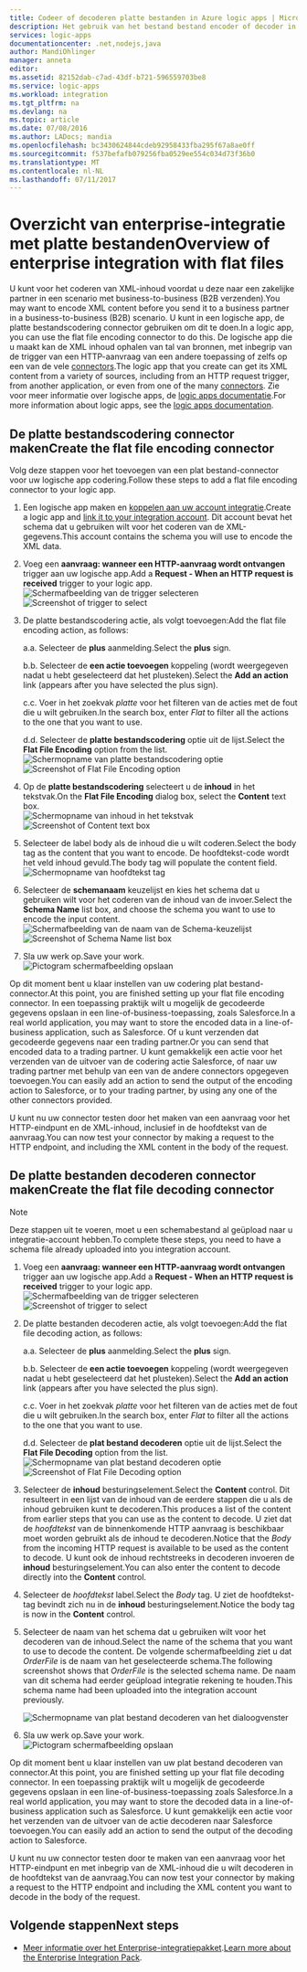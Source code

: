 ```yaml
---
title: Codeer of decoderen platte bestanden in Azure logic apps | Microsoft Docs
description: Het gebruik van het bestand bestand encoder of decoder in de Enterprise Integration Pack in uw logische apps
services: logic-apps
documentationcenter: .net,nodejs,java
author: MandiOhlinger
manager: anneta
editor: 
ms.assetid: 82152dab-c7ad-43df-b721-596559703be8
ms.service: logic-apps
ms.workload: integration
ms.tgt_pltfrm: na
ms.devlang: na
ms.topic: article
ms.date: 07/08/2016
ms.author: LADocs; mandia
ms.openlocfilehash: bc3430624844cdeb92958433fba295f67a8ae0ff
ms.sourcegitcommit: f537befafb079256fba0529ee554c034d73f36b0
ms.translationtype: MT
ms.contentlocale: nl-NL
ms.lasthandoff: 07/11/2017
---
```

# <a name="overview-of-enterprise-integration-with-flat-files"></a><span data-ttu-id="177d4-103">Overzicht van enterprise-integratie met platte bestanden</span><span class="sxs-lookup"><span data-stu-id="177d4-103">Overview of enterprise integration with flat files</span></span>

<span data-ttu-id="177d4-104">U kunt voor het coderen van XML-inhoud voordat u deze naar een zakelijke partner in een scenario met business-to-business (B2B verzenden).</span><span class="sxs-lookup"><span data-stu-id="177d4-104">You may want to encode XML content before you send it to a business partner in a business-to-business (B2B) scenario.</span></span> <span data-ttu-id="177d4-105">U kunt in een logische app, de platte bestandscodering connector gebruiken om dit te doen.</span><span class="sxs-lookup"><span data-stu-id="177d4-105">In a logic app, you can use the flat file encoding connector to do this.</span></span> <span data-ttu-id="177d4-106">De logische app die u maakt kan de XML inhoud ophalen van tal van bronnen, met inbegrip van de trigger van een HTTP-aanvraag van een andere toepassing of zelfs op een van de vele [connectors](../connectors/apis-list.md).</span><span class="sxs-lookup"><span data-stu-id="177d4-106">The logic app that you create can get its XML content from a variety of sources, including from an HTTP request trigger, from another application, or even from one of the many [connectors](../connectors/apis-list.md).</span></span> <span data-ttu-id="177d4-107">Zie voor meer informatie over logische apps, de [logic apps documentatie](logic-apps-what-are-logic-apps.md "meer informatie over logische apps").</span><span class="sxs-lookup"><span data-stu-id="177d4-107">For more information about logic apps, see the [logic apps documentation](logic-apps-what-are-logic-apps.md "Learn more about Logic apps").</span></span>  

## <a name="create-the-flat-file-encoding-connector"></a><span data-ttu-id="177d4-108">De platte bestandscodering connector maken</span><span class="sxs-lookup"><span data-stu-id="177d4-108">Create the flat file encoding connector</span></span>
<span data-ttu-id="177d4-109">Volg deze stappen voor het toevoegen van een plat bestand-connector voor uw logische app codering.</span><span class="sxs-lookup"><span data-stu-id="177d4-109">Follow these steps to add a flat file encoding connector to your logic app.</span></span>

1. <span data-ttu-id="177d4-110">Een logische app maken en [koppelen aan uw account integratie](logic-apps-enterprise-integration-accounts.md "informatie over het koppelen van een integratie-account aan een logische app").</span><span class="sxs-lookup"><span data-stu-id="177d4-110">Create a logic app and [link it to your integration account](logic-apps-enterprise-integration-accounts.md "Learn to link an integration account to a Logic app").</span></span> <span data-ttu-id="177d4-111">Dit account bevat het schema dat u gebruiken wilt voor het coderen van de XML-gegevens.</span><span class="sxs-lookup"><span data-stu-id="177d4-111">This account contains the schema you will use to encode the XML data.</span></span>  
2. <span data-ttu-id="177d4-112">Voeg een **aanvraag: wanneer een HTTP-aanvraag wordt ontvangen** trigger aan uw logische app.</span><span class="sxs-lookup"><span data-stu-id="177d4-112">Add a **Request - When an HTTP request is received** trigger to your logic app.</span></span>  
   <span data-ttu-id="177d4-113">![Schermafbeelding van de trigger selecteren](./media/logic-apps-enterprise-integration-b2b/flatfile-1.png)</span><span class="sxs-lookup"><span data-stu-id="177d4-113">![Screenshot of trigger to select](./media/logic-apps-enterprise-integration-b2b/flatfile-1.png)</span></span>    
3. <span data-ttu-id="177d4-114">De platte bestandscodering actie, als volgt toevoegen:</span><span class="sxs-lookup"><span data-stu-id="177d4-114">Add the flat file encoding action, as follows:</span></span>
   
    <span data-ttu-id="177d4-115">a.</span><span class="sxs-lookup"><span data-stu-id="177d4-115">a.</span></span> <span data-ttu-id="177d4-116">Selecteer de **plus** aanmelding.</span><span class="sxs-lookup"><span data-stu-id="177d4-116">Select the **plus** sign.</span></span>
   
    <span data-ttu-id="177d4-117">b.</span><span class="sxs-lookup"><span data-stu-id="177d4-117">b.</span></span> <span data-ttu-id="177d4-118">Selecteer de **een actie toevoegen** koppeling (wordt weergegeven nadat u hebt geselecteerd dat het plusteken).</span><span class="sxs-lookup"><span data-stu-id="177d4-118">Select the **Add an action** link (appears after you have selected the plus sign).</span></span>
   
    <span data-ttu-id="177d4-119">c.</span><span class="sxs-lookup"><span data-stu-id="177d4-119">c.</span></span> <span data-ttu-id="177d4-120">Voer in het zoekvak *platte* voor het filteren van de acties met de fout die u wilt gebruiken.</span><span class="sxs-lookup"><span data-stu-id="177d4-120">In the search box, enter *Flat* to filter all the actions to the one that you want to use.</span></span>
   
    <span data-ttu-id="177d4-121">d.</span><span class="sxs-lookup"><span data-stu-id="177d4-121">d.</span></span> <span data-ttu-id="177d4-122">Selecteer de **platte bestandscodering** optie uit de lijst.</span><span class="sxs-lookup"><span data-stu-id="177d4-122">Select the **Flat File Encoding** option from the list.</span></span>   
   <span data-ttu-id="177d4-123">![Schermopname van platte bestandscodering optie](media/logic-apps-enterprise-integration-flatfile/flatfile-2.png)</span><span class="sxs-lookup"><span data-stu-id="177d4-123">![Screenshot of Flat File Encoding option](media/logic-apps-enterprise-integration-flatfile/flatfile-2.png)</span></span>   
4. <span data-ttu-id="177d4-124">Op de **platte bestandscodering** selecteert u de **inhoud** in het tekstvak.</span><span class="sxs-lookup"><span data-stu-id="177d4-124">On the **Flat File Encoding** dialog box, select the **Content** text box.</span></span>  
   <span data-ttu-id="177d4-125">![Schermopname van inhoud in het tekstvak](media/logic-apps-enterprise-integration-flatfile/flatfile-3.png)</span><span class="sxs-lookup"><span data-stu-id="177d4-125">![Screenshot of Content text box](media/logic-apps-enterprise-integration-flatfile/flatfile-3.png)</span></span>  
5. <span data-ttu-id="177d4-126">Selecteer de label body als de inhoud die u wilt coderen.</span><span class="sxs-lookup"><span data-stu-id="177d4-126">Select the body tag as the content that you want to encode.</span></span> <span data-ttu-id="177d4-127">De hoofdtekst-code wordt het veld inhoud gevuld.</span><span class="sxs-lookup"><span data-stu-id="177d4-127">The body tag will populate the content field.</span></span>     
   ![Schermopname van hoofdtekst tag](media/logic-apps-enterprise-integration-flatfile/flatfile-4.png)  
6. <span data-ttu-id="177d4-129">Selecteer de **schemanaam** keuzelijst en kies het schema dat u gebruiken wilt voor het coderen van de inhoud van de invoer.</span><span class="sxs-lookup"><span data-stu-id="177d4-129">Select the **Schema Name** list box, and choose the schema you want to use to encode the input content.</span></span>    
   <span data-ttu-id="177d4-130">![Schermafbeelding van de naam van de Schema-keuzelijst](media/logic-apps-enterprise-integration-flatfile/flatfile-5.png)</span><span class="sxs-lookup"><span data-stu-id="177d4-130">![Screenshot of Schema Name list box](media/logic-apps-enterprise-integration-flatfile/flatfile-5.png)</span></span>  
7. <span data-ttu-id="177d4-131">Sla uw werk op.</span><span class="sxs-lookup"><span data-stu-id="177d4-131">Save your work.</span></span>   
   ![Pictogram schermafbeelding opslaan](media/logic-apps-enterprise-integration-flatfile/flatfile-6.png)  

<span data-ttu-id="177d4-133">Op dit moment bent u klaar instellen van uw codering plat bestand-connector.</span><span class="sxs-lookup"><span data-stu-id="177d4-133">At this point, you are finished setting up your flat file encoding connector.</span></span> <span data-ttu-id="177d4-134">In een toepassing praktijk wilt u mogelijk de gecodeerde gegevens opslaan in een line-of-business-toepassing, zoals Salesforce.</span><span class="sxs-lookup"><span data-stu-id="177d4-134">In a real world application, you may want to store the encoded data in a line-of-business application, such as Salesforce.</span></span> <span data-ttu-id="177d4-135">Of u kunt verzenden dat gecodeerde gegevens naar een trading partner.</span><span class="sxs-lookup"><span data-stu-id="177d4-135">Or you can send that encoded data to a trading partner.</span></span> <span data-ttu-id="177d4-136">U kunt gemakkelijk een actie voor het verzenden van de uitvoer van de codering actie Salesforce, of naar uw trading partner met behulp van een van de andere connectors opgegeven toevoegen.</span><span class="sxs-lookup"><span data-stu-id="177d4-136">You can easily add an action to send the output of the encoding action to Salesforce, or to your trading partner, by using any one of the other connectors provided.</span></span>

<span data-ttu-id="177d4-137">U kunt nu uw connector testen door het maken van een aanvraag voor het HTTP-eindpunt en de XML-inhoud, inclusief in de hoofdtekst van de aanvraag.</span><span class="sxs-lookup"><span data-stu-id="177d4-137">You can now test your connector by making a request to the HTTP endpoint, and including the XML content in the body of the request.</span></span>  

## <a name="create-the-flat-file-decoding-connector"></a><span data-ttu-id="177d4-138">De platte bestanden decoderen connector maken</span><span class="sxs-lookup"><span data-stu-id="177d4-138">Create the flat file decoding connector</span></span>

> [!NOTE]
> <span data-ttu-id="177d4-139">Deze stappen uit te voeren, moet u een schemabestand al geüpload naar u integratie-account hebben.</span><span class="sxs-lookup"><span data-stu-id="177d4-139">To complete these steps, you need to have a schema file already uploaded into you integration account.</span></span>

1. <span data-ttu-id="177d4-140">Voeg een **aanvraag: wanneer een HTTP-aanvraag wordt ontvangen** trigger aan uw logische app.</span><span class="sxs-lookup"><span data-stu-id="177d4-140">Add a **Request - When an HTTP request is received** trigger to your logic app.</span></span>  
   <span data-ttu-id="177d4-141">![Schermafbeelding van de trigger selecteren](./media/logic-apps-enterprise-integration-b2b/flatfile-1.png)</span><span class="sxs-lookup"><span data-stu-id="177d4-141">![Screenshot of trigger to select](./media/logic-apps-enterprise-integration-b2b/flatfile-1.png)</span></span>    
2. <span data-ttu-id="177d4-142">De platte bestanden decoderen actie, als volgt toevoegen:</span><span class="sxs-lookup"><span data-stu-id="177d4-142">Add the flat file decoding action, as follows:</span></span>
   
    <span data-ttu-id="177d4-143">a.</span><span class="sxs-lookup"><span data-stu-id="177d4-143">a.</span></span> <span data-ttu-id="177d4-144">Selecteer de **plus** aanmelding.</span><span class="sxs-lookup"><span data-stu-id="177d4-144">Select the **plus** sign.</span></span>
   
    <span data-ttu-id="177d4-145">b.</span><span class="sxs-lookup"><span data-stu-id="177d4-145">b.</span></span> <span data-ttu-id="177d4-146">Selecteer de **een actie toevoegen** koppeling (wordt weergegeven nadat u hebt geselecteerd dat het plusteken).</span><span class="sxs-lookup"><span data-stu-id="177d4-146">Select the **Add an action** link (appears after you have selected the plus sign).</span></span>
   
    <span data-ttu-id="177d4-147">c.</span><span class="sxs-lookup"><span data-stu-id="177d4-147">c.</span></span> <span data-ttu-id="177d4-148">Voer in het zoekvak *platte* voor het filteren van de acties met de fout die u wilt gebruiken.</span><span class="sxs-lookup"><span data-stu-id="177d4-148">In the search box, enter *Flat* to filter all the actions to the one that you want to use.</span></span>
   
    <span data-ttu-id="177d4-149">d.</span><span class="sxs-lookup"><span data-stu-id="177d4-149">d.</span></span> <span data-ttu-id="177d4-150">Selecteer de **plat bestand decoderen** optie uit de lijst.</span><span class="sxs-lookup"><span data-stu-id="177d4-150">Select the **Flat File Decoding** option from the list.</span></span>   
   <span data-ttu-id="177d4-151">![Schermopname van plat bestand decoderen optie](media/logic-apps-enterprise-integration-flatfile/flatfile-2.png)</span><span class="sxs-lookup"><span data-stu-id="177d4-151">![Screenshot of Flat File Decoding option](media/logic-apps-enterprise-integration-flatfile/flatfile-2.png)</span></span>   
3. <span data-ttu-id="177d4-152">Selecteer de **inhoud** besturingselement.</span><span class="sxs-lookup"><span data-stu-id="177d4-152">Select the **Content** control.</span></span> <span data-ttu-id="177d4-153">Dit resulteert in een lijst van de inhoud van de eerdere stappen die u als de inhoud gebruiken kunt te decoderen.</span><span class="sxs-lookup"><span data-stu-id="177d4-153">This produces a list of the content from earlier steps that you can use as the content to decode.</span></span> <span data-ttu-id="177d4-154">U ziet dat de *hoofdtekst* van de binnenkomende HTTP aanvraag is beschikbaar moet worden gebruikt als de inhoud te decoderen.</span><span class="sxs-lookup"><span data-stu-id="177d4-154">Notice that the *Body* from the incoming HTTP request is available to be used as the content to decode.</span></span> <span data-ttu-id="177d4-155">U kunt ook de inhoud rechtstreeks in decoderen invoeren de **inhoud** besturingselement.</span><span class="sxs-lookup"><span data-stu-id="177d4-155">You can also enter the content to decode directly into the **Content** control.</span></span>     
4. <span data-ttu-id="177d4-156">Selecteer de *hoofdtekst* label.</span><span class="sxs-lookup"><span data-stu-id="177d4-156">Select the *Body* tag.</span></span> <span data-ttu-id="177d4-157">U ziet de hoofdtekst-tag bevindt zich nu in de **inhoud** besturingselement.</span><span class="sxs-lookup"><span data-stu-id="177d4-157">Notice the body tag is now in the **Content** control.</span></span>
5. <span data-ttu-id="177d4-158">Selecteer de naam van het schema dat u gebruiken wilt voor het decoderen van de inhoud.</span><span class="sxs-lookup"><span data-stu-id="177d4-158">Select the name of the schema that you want to use to decode the content.</span></span> <span data-ttu-id="177d4-159">De volgende schermafbeelding ziet u dat *OrderFile* is de naam van het geselecteerde schema.</span><span class="sxs-lookup"><span data-stu-id="177d4-159">The following screenshot shows that *OrderFile* is the selected schema name.</span></span> <span data-ttu-id="177d4-160">De naam van dit schema had eerder geüpload integratie rekening te houden.</span><span class="sxs-lookup"><span data-stu-id="177d4-160">This schema name had been uploaded into the integration account previously.</span></span>
   
   ![Schermopname van plat bestand decoderen van het dialoogvenster](media/logic-apps-enterprise-integration-flatfile/flatfile-decode-1.png)    
6. <span data-ttu-id="177d4-162">Sla uw werk op.</span><span class="sxs-lookup"><span data-stu-id="177d4-162">Save your work.</span></span>  
   ![Pictogram schermafbeelding opslaan](media/logic-apps-enterprise-integration-flatfile/flatfile-6.png)    

<span data-ttu-id="177d4-164">Op dit moment bent u klaar instellen van uw plat bestand decoderen van connector.</span><span class="sxs-lookup"><span data-stu-id="177d4-164">At this point, you are finished setting up your flat file decoding connector.</span></span> <span data-ttu-id="177d4-165">In een toepassing praktijk wilt u mogelijk de gecodeerde gegevens opslaan in een line-of-business-toepassing zoals Salesforce.</span><span class="sxs-lookup"><span data-stu-id="177d4-165">In a real world application, you may want to store the decoded data in a line-of-business application such as Salesforce.</span></span> <span data-ttu-id="177d4-166">U kunt gemakkelijk een actie voor het verzenden van de uitvoer van de actie decoderen naar Salesforce toevoegen.</span><span class="sxs-lookup"><span data-stu-id="177d4-166">You can easily add an action to send the output of the decoding action to Salesforce.</span></span>

<span data-ttu-id="177d4-167">U kunt nu uw connector testen door te maken van een aanvraag voor het HTTP-eindpunt en met inbegrip van de XML-inhoud die u wilt decoderen in de hoofdtekst van de aanvraag.</span><span class="sxs-lookup"><span data-stu-id="177d4-167">You can now test your connector by making a request to the HTTP endpoint and including the XML content you want to decode in the body of the request.</span></span>  

## <a name="next-steps"></a><span data-ttu-id="177d4-168">Volgende stappen</span><span class="sxs-lookup"><span data-stu-id="177d4-168">Next steps</span></span>
* <span data-ttu-id="177d4-169">[Meer informatie over het Enterprise-integratiepakket](logic-apps-enterprise-integration-overview.md "meer informatie over Enterprise Integration Pack").</span><span class="sxs-lookup"><span data-stu-id="177d4-169">[Learn more about the Enterprise Integration Pack](logic-apps-enterprise-integration-overview.md "Learn about Enterprise Integration Pack").</span></span>  

